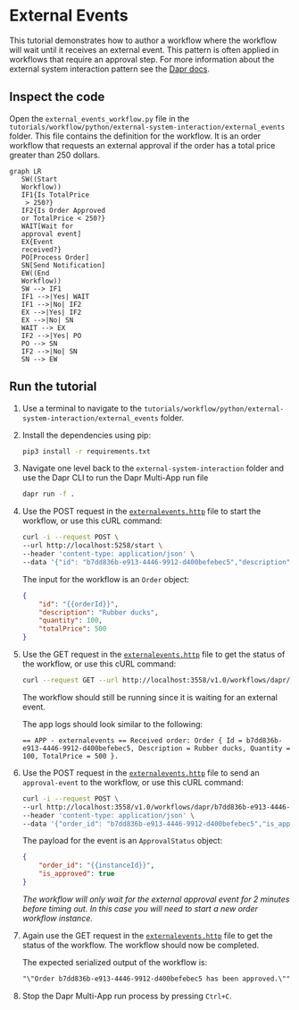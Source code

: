 # External Events

This tutorial demonstrates how to author a workflow where the workflow will wait until it receives an external event. This pattern is often applied in workflows that require an approval step. For more information about the external system interaction pattern see the [Dapr docs](https://docs.dapr.io/developing-applications/building-blocks/workflow/workflow-patterns/#external-system-interaction).

## Inspect the code

Open the `external_events_workflow.py` file in the `tutorials/workflow/python/external-system-interaction/external_events` folder. This file contains the definition for the workflow. It is an order workflow that requests an external approval if the order has a total price greater than 250 dollars.

```mermaid
graph LR
   SW((Start
   Workflow))
   IF1{Is TotalPrice
    > 250?}
   IF2{Is Order Approved
   or TotalPrice < 250?}
   WAIT[Wait for
   approval event]
   EX{Event
   received?}
   PO[Process Order]
   SN[Send Notification]
   EW((End
   Workflow))
   SW --> IF1
   IF1 -->|Yes| WAIT
   IF1 -->|No| IF2
   EX -->|Yes| IF2
   EX -->|No| SN
   WAIT --> EX
   IF2 -->|Yes| PO
   PO --> SN
   IF2 -->|No| SN
   SN --> EW
```

## Run the tutorial

1. Use a terminal to navigate to the `tutorials/workflow/python/external-system-interaction/external_events` folder.
2. Install the dependencies using pip:

    ```bash
    pip3 install -r requirements.txt
    ```

3. Navigate one level back to the `external-system-interaction` folder and use the Dapr CLI to run the Dapr Multi-App run file

    <!-- STEP
    name: Run multi app run template
    expected_stdout_lines:
    - 'Started Dapr with app id "externalevents"'
    expected_stderr_lines:
    working_dir: .
    output_match_mode: substring
    background: true
    sleep: 15
    timeout_seconds: 30
    -->
    ```bash
    dapr run -f .
    ```
    <!-- END_STEP -->

4. Use the POST request in the [`externalevents.http`](./externalevents.http) file to start the workflow, or use this cURL command:

    ```bash
    curl -i --request POST \
    --url http://localhost:5258/start \
    --header 'content-type: application/json' \
    --data '{"id": "b7dd836b-e913-4446-9912-d400befebec5","description": "Rubber ducks","quantity": 100,"totalPrice": 500}'
    ```

    The input for the workflow is an `Order` object:

    ```json
    {
        "id": "{{orderId}}",
        "description": "Rubber ducks",
        "quantity": 100,
        "totalPrice": 500
    }
    ```

5. Use the GET request in the [`externalevents.http`](./externalevents.http) file to get the status of the workflow, or use this cURL command:

    ```bash
    curl --request GET --url http://localhost:3558/v1.0/workflows/dapr/b7dd836b-e913-4446-9912-d400befebec5
    ```

    The workflow should still be running since it is waiting for an external event.

    The app logs should look similar to the following:

    ```text
   == APP - externalevents == Received order: Order { Id = b7dd836b-e913-4446-9912-d400befebec5, Description = Rubber ducks, Quantity = 100, TotalPrice = 500 }.
    ```

6. Use the POST request in the [`externalevents.http`](./externalevents.http) file to send an `approval-event` to the workflow, or use this cURL command:

    ```bash
    curl -i --request POST \
    --url http://localhost:3558/v1.0/workflows/dapr/b7dd836b-e913-4446-9912-d400befebec5/raiseEvent/approval-event \
    --header 'content-type: application/json' \
    --data '{"order_id": "b7dd836b-e913-4446-9912-d400befebec5","is_approved": true}'
    ```

    The payload for the event is an `ApprovalStatus` object:

    ```json
    {
        "order_id": "{{instanceId}}",
        "is_approved": true
    }
    ```

    *The workflow will only wait for the external approval event for 2 minutes before timing out. In this case you will need to start a new order workflow instance.*

7. Again use the GET request in the [`externalevents.http`](./externalevents.http) file to get the status of the workflow. The workflow should now be completed.

    The expected serialized output of the workflow is:

    ```txt
    "\"Order b7dd836b-e913-4446-9912-d400befebec5 has been approved.\""
    ```

8. Stop the Dapr Multi-App run process by pressing `Ctrl+C`.
